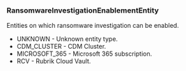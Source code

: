 ### RansomwareInvestigationEnablementEntity
Entities on which ransomware investigation can be enabled.

- UNKNOWN - Unknown entity type.
- CDM_CLUSTER - CDM Cluster.
- MICROSOFT_365 - Microsoft 365 subscription.
- RCV - Rubrik Cloud Vault.
